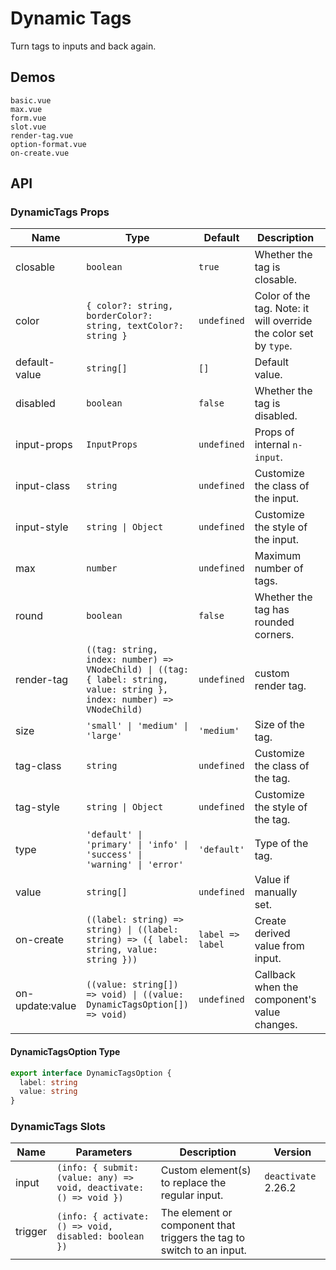 # Dynamic Tags

Turn tags to inputs and back again.

## Demos

```demo
basic.vue
max.vue
form.vue
slot.vue
render-tag.vue
option-format.vue
on-create.vue
```

## API

### DynamicTags Props

| Name | Type | Default | Description | Version |
| --- | --- | --- | --- | --- |
| closable | `boolean` | `true` | Whether the tag is closable. |  |
| color | `{ color?: string, borderColor?: string, textColor?: string }` | `undefined` | Color of the tag. Note: it will override the color set by `type`. |  |
| default-value | `string[]` | `[]` | Default value. |  |
| disabled | `boolean` | `false` | Whether the tag is disabled. |  |
| input-props | `InputProps` | `undefined` | Props of internal `n-input`. | 2.25.0 |
| input-class | `string` | `undefined` | Customize the class of the input. |  |
| input-style | `string \| Object` | `undefined` | Customize the style of the input. |  |
| max | `number` | `undefined` | Maximum number of tags. |  |
| round | `boolean` | `false` | Whether the tag has rounded corners. |  |
| render-tag | `((tag: string, index: number) => VNodeChild) \| ((tag: { label: string, value: string }, index: number) => VNodeChild)` | `undefined` | custom render tag. | 2.27.0 |
| size | `'small' \| 'medium' \| 'large'` | `'medium'` | Size of the tag. |  |
| tag-class | `string` | `undefined` | Customize the class of the tag. |  |
| tag-style | `string \| Object` | `undefined` | Customize the style of the tag. |  |
| type | `'default' \| 'primary' \| 'info' \| 'success' \| 'warning' \| 'error'` | `'default'` | Type of the tag. |  |
| value | `string[]` | `undefined` | Value if manually set. |  |
| on-create | `((label: string) => string) \| ((label: string) => ({ label: string, value: string }))` | `label => label` | Create derived value from input. | 2.30.4 |
| on-update:value | `((value: string[]) => void) \| ((value: DynamicTagsOption[]) => void)` | `undefined` | Callback when the component's value changes. |  |

#### DynamicTagsOption Type

```ts
export interface DynamicTagsOption {
  label: string
  value: string
}
```

### DynamicTags Slots

| Name | Parameters | Description | Version |
| --- | --- | --- | --- |
| input | `(info: { submit: (value: any) => void, deactivate: () => void })` | Custom element(s) to replace the regular input. | `deactivate` 2.26.2 |
| trigger | `(info: { activate: () => void, disabled: boolean })` | The element or component that triggers the tag to switch to an input. |  |
